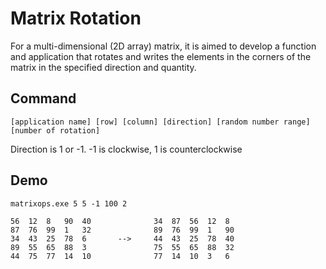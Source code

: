 # Matrix Rotation
For a multi-dimensional (2D array) matrix, it is aimed to develop a function and application that rotates and writes the 
elements in the corners of the matrix in the specified direction and quantity.

## Command
```
[application name] [row] [column] [direction] [random number range] [number of rotation]
```

Direction is 1 or -1. -1 is clockwise, 1 is counterclockwise

## Demo
```
matrixops.exe 5 5 -1 100 2
```

```
56  12  8   90  40              34  87  56  12  8
87  76  99  1   32              89  76  99  1   90
34  43  25  78  6       -->     44  43  25  78  40 
89  55  65  88  3               75  55  65  88  32
44  75  77  14  10              77  14  10  3   6
```
